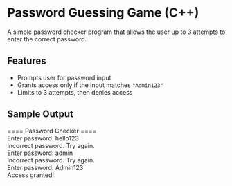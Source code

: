 # Password Guessing Game (C++)

A simple password checker program that allows the user up to 3 attempts to enter the correct password.

## Features
- Prompts user for password input
- Grants access only if the input matches `"Admin123"`
- Limits to 3 attempts, then denies access

## Sample Output
==== Password Checker ====<br>
Enter password: hello123<br>
Incorrect password. Try again.<br>
Enter password: admin<br>
Incorrect password. Try again.<br>
Enter password: Admin123<br>
Access granted!
